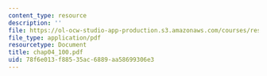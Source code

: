 ```yaml
---
content_type: resource
description: ''
file: https://ol-ocw-studio-app-production.s3.amazonaws.com/courses/res-6-001-continuum-electromechanics-spring-2009/78f6e013f88535ac6889aa58699306e3_chap04_100.pdf
file_type: application/pdf
resourcetype: Document
title: chap04_100.pdf
uid: 78f6e013-f885-35ac-6889-aa58699306e3
---
```

